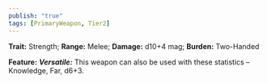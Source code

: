 ```yaml
---
publish: "true"
tags: [PrimaryWeapon, Tier2]
---
```

**Trait:** Strength; **Range:** Melee; **Damage:** d10+4 mag; **Burden:** Two-Handed

**Feature:** ***Versatile:*** This weapon can also be used with these statistics – Knowledge, Far, d6+3.
